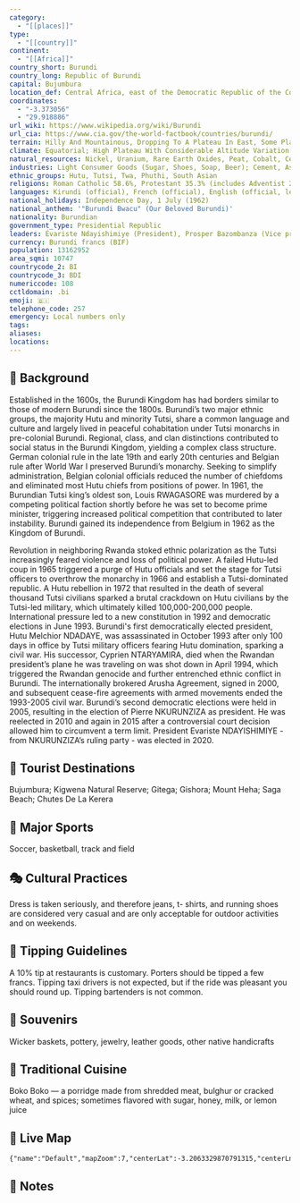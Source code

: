 ```yaml
---
category:
  - "[[places]]"
type:
  - "[[country]]"
continent:
  - "[[Africa]]"
country_short: Burundi
country_long: Republic of Burundi
capital: Bujumbura
location_def: Central Africa, east of the Democratic Republic of the Congo, west of Tanzania
coordinates:
  - "-3.373056"
  - "29.918886"
url_wiki: https://www.wikipedia.org/wiki/Burundi
url_cia: https://www.cia.gov/the-world-factbook/countries/burundi/
terrain: Hilly And Mountainous, Dropping To A Plateau In East, Some Plains
climate: Equatorial; High Plateau With Considerable Altitude Variation (772 M To 2,670 M Above Sea Level); Average Annual Temperature Varies With Altitude From 23 To 17 Degrees Celsius But Is Generally Moderate As The Average Altitude Is About 1,700 M; Average Annual Rainfall Is About 150 Cm; Two Wet Seasons (February To May And September To November), And Two Dry Seasons (June To August And December To January)
natural_resources: Nickel, Uranium, Rare Earth Oxides, Peat, Cobalt, Copper, Platinum, Vanadium, Arable Land, Hydropower, Niobium, Tantalum, Gold, Tin, Tungsten, Kaolin, Limestone
industries: Light Consumer Goods (Sugar, Shoes, Soap, Beer); Cement, Assembly Of Imported Components; Public Works Construction; Food Processing (Fruits)
ethnic_groups: Hutu, Tutsi, Twa, Phuthi, South Asian
religions: Roman Catholic 58.6%, Protestant 35.3% (includes Adventist 2.7% and other Protestant 32.6%), Muslim 3.4%, other 1.3%, none 1.3% (2016-17 est.)
languages: Kirundi (official), French (official), English (official, least spoken), Swahili (2008 est.)
national_holidays: Independence Day, 1 July (1962)
national_anthem: '"Burundi Bwacu" (Our Beloved Burundi)'
nationality: Burundian
government_type: Presidential Republic
leaders: Évariste Ndayishimiye (President), Prosper Bazombanza (Vice president), Gervais Ndirakobuca (Prime minister)
currency: Burundi francs (BIF)
population: 13162952
area_sqmi: 10747
countrycode_2: BI
countrycode_3: BDI
numericcode: 108
cctldomain: .bi
emoji: 🇧🇮
telephone_code: 257
emergency: Local numbers only
tags: 
aliases: 
locations:
---
```

## 🌱 Background
Established in the 1600s, the Burundi Kingdom has had borders similar to those of modern Burundi since the 1800s. Burundi’s two major ethnic groups, the majority Hutu and minority Tutsi, share a common language and culture and largely lived in peaceful cohabitation under Tutsi monarchs in pre-colonial Burundi. Regional, class, and clan distinctions contributed to social status in the Burundi Kingdom, yielding a complex class structure. German colonial rule in the late 19th and early 20th centuries and Belgian rule after World War I preserved Burundi’s monarchy. Seeking to simplify administration, Belgian colonial officials reduced the number of chiefdoms and eliminated most Hutu chiefs from positions of power. In 1961, the Burundian Tutsi king’s oldest son, Louis RWAGASORE was murdered by a competing political faction shortly before he was set to become prime minister, triggering increased political competition that contributed to later instability. Burundi gained its independence from Belgium in 1962 as the Kingdom of Burundi.

Revolution in neighboring Rwanda stoked ethnic polarization as the Tutsi increasingly feared violence and loss of political power. A failed Hutu-led coup in 1965 triggered a purge of Hutu officials and set the stage for Tutsi officers to overthrow the monarchy in 1966 and establish a Tutsi-dominated republic. A Hutu rebellion in 1972 that resulted in the death of several thousand Tutsi civilians sparked a brutal crackdown on Hutu civilians by the Tutsi-led military, which ultimately killed 100,000-200,000 people. International pressure led to a new constitution in 1992 and democratic elections in June 1993. Burundi's first democratically elected president, Hutu Melchior NDADAYE, was assassinated in October 1993 after only 100 days in office by Tutsi military officers fearing Hutu domination, sparking a civil war. His successor, Cyprien NTARYAMIRA, died when the Rwandan president’s plane he was traveling on was shot down in April 1994, which triggered the Rwandan genocide and further entrenched ethnic conflict in Burundi. The internationally brokered Arusha Agreement, signed in 2000, and subsequent cease-fire agreements with armed movements ended the 1993-2005 civil war. Burundi’s second democratic elections were held in 2005, resulting in the election of Pierre NKURUNZIZA as president. He was reelected in 2010 and again in 2015 after a controversial court decision allowed him to circumvent a term limit. President Evariste NDAYISHIMIYE - from NKURUNZIZA’s ruling party - was elected in 2020.

## 📌 Tourist Destinations
Bujumbura; Kigwena Natural Reserve; Gitega; Gishora; Mount Heha; Saga Beach; Chutes De La Kerera

## 🥇 Major Sports
Soccer, basketball, track and field

## 🎭 Cultural Practices
Dress is taken seriously, and therefore jeans, t- shirts, and running shoes are considered very casual and are only acceptable for outdoor activities and on weekends.

## 🫰 Tipping Guidelines
A 10% tip at restaurants is customary. Porters should be tipped a few francs. Tipping taxi drivers is not expected, but if the ride was pleasant you should round up. Tipping bartenders is not common.

## 🎁 Souvenirs
Wicker baskets, pottery, jewelry, leather goods, other native handicrafts

## 🍲 Traditional Cuisine
Boko Boko — a porridge made from shredded meat, bulghur or cracked wheat, and spices; sometimes flavored with sugar, honey, milk, or lemon juice

## 📡 Live Map
```mapview
{"name":"Default","mapZoom":7,"centerLat":-3.2063329870791315,"centerLng":30.16304982071352,"query":"","chosenMapSource":0}
```

## 📒 Notes

